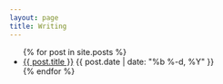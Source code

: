 ```yaml
---
layout: page
title: Writing
---
```


<ul class="posts-list">
    {% for post in site.posts %}
    <li>
        <span class="post-title"><a href="{{ post.url }}">{{ post.title }}</a></span>
        <span class="post-metadata">{{ post.date | date: "%b %-d, %Y" }}</span>
    </li>
    {% endfor %}
</ul>
